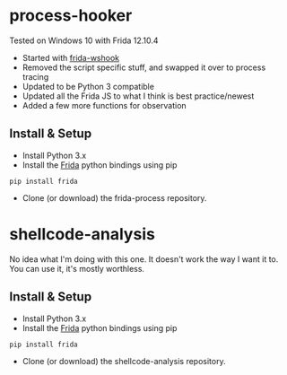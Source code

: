 # process-hooker
 
Tested on Windows 10 with Frida 12.10.4

 - Started with [frida-wshook](https://github.com/OALabs/frida-wshook)
 - Removed the script specific stuff, and swapped it over to process tracing
 - Updated to be Python 3 compatible
 - Updated all the Frida JS to what I think is best practice/newest
 - Added a few more functions for observation
   
## Install & Setup 

 - Install Python 3.x  
 - Install the [Frida](https://pypi.python.org/pypi/frida) python bindings using pip 
```
pip install frida
```
 - Clone (or download) the frida-process repository.


# shellcode-analysis
 
No idea what I'm doing with this one. It doesn't work the way I want it to. You can use it,
it's mostly worthless.

   
## Install & Setup 

 - Install Python 3.x  
 - Install the [Frida](https://pypi.python.org/pypi/frida) python bindings using pip 
```
pip install frida
```
 - Clone (or download) the shellcode-analysis repository.

